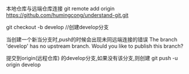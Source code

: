 
本地仓库与远端仓库连接
git remote add origin https://github.com/humingcong/understand-git.git


git checkout -b develop //创建develop分支

当创建一个新当分支时,push的时候会出现未同远端连接的错误
The branch 'develop' has no upstream branch. Would you like to publish this branch?

提交到origin(远程仓库) 的develop分支,如果没有该分支,则创建
git push -u origin develop